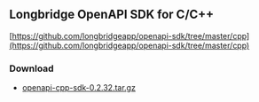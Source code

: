 ## Longbridge OpenAPI SDK for C/C++

[https://github.com/longbridgeapp/openapi-sdk/tree/master/cpp](https://github.com/longbridgeapp/openapi-sdk/tree/master/cpp)

### Download

- [openapi-cpp-sdk-0.2.32.tar.gz](https://static.lbkrs.com/openapi-sdk/openapi-cpp-sdk-0.2.32.tar.gz)
